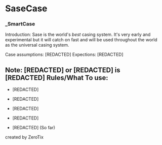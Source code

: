 # SaseCase
### _SmartCase

Introduction: Sase is the world's *best* casing system. It's very early and experimental but it will catch on fast and will be used throughout the world as the universal casing system.  

Case assumptions: [REDACTED]
Expections: [REDACTED]

Note: [REDACTED] or [REDACTED] is [REDACTED]
Rules/What To use:
---------------------------------------
- [REDACTED]

- [REDACTED]

- [REDACTED]

- [REDACTED]

- [REDACTED]
(So far)

created by ZeroTix
